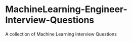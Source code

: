 # MachineLearning-Engineer-Interview-Questions
A collection of Machine Learning interview Questions 
